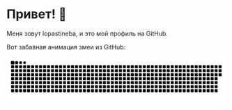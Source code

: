 # Привет! 👋

Меня зовут lopastineba, и это мой профиль на GitHub.

Вот забавная анимация змеи из GitHub:

![GitHub Snake](https://raw.githubusercontent.com/BaggerFast/BaggerFast/28443d47abb8fcc0c3e48df1b0b1b93423fb5920/assets/github-snake.svg)
